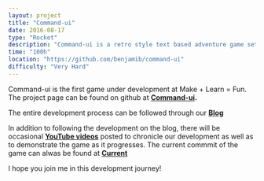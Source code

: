 ```yaml
---
layout: project
title: "Command-ui"
date: 2016-08-17
type: "Rocket"
description: "Command-ui is a retro style text based adventure game set in space. It's just you and the ship AI trying to make it in the void"
time: "100h"
location: "https://github.com/benjamib/command-ui"
difficulty: "Very Hard"
---
```


Command-ui is the first game under development at <span class="title"><span class="red">Make</span> + <span class="green">Learn</span> = <span class="yellow">Fun</span></span>. The project page can be found on github at <b>[Command-ui](https://github.com/benjamib/command-ui). </b>
 
The entire development process can be followed through our <b>[Blog](https://benjamib.github.io/blog/)</b>

In addition to following the development on the blog, there will be occasional <b>[YouTube videos](https://benjamib.github.io/videos/)</b> posted to chronicle our development as well as to demonstrate the game as it progresses. The current commmit of the game can alwas be found at <b>[Current](https://benjamib.github.io/command-ui/command-ui.html)</b>

I hope you join me in this development journey!
